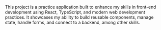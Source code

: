 This project is a practice application built to enhance my skills in front-end development using React, TypeScript, and modern web development practices. It showcases my ability to build reusable components, manage state, handle forms, and connect to a backend, among other skills.
